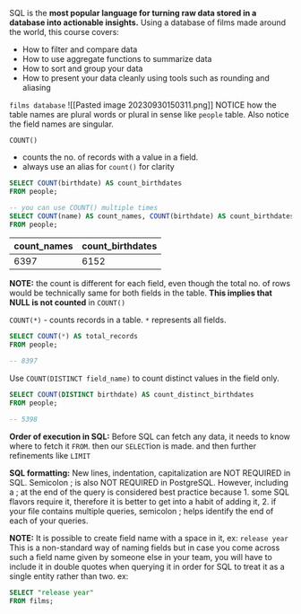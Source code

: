 SQL is the **most popular language for turning raw data stored in a database into actionable insights.** Using a database of films made around the world, this course covers:
- How to filter and compare data
- How to use aggregate functions to summarize data
- How to sort and group your data
- How to present your data cleanly using tools such as rounding and aliasing

`films database`
![[Pasted image 20230930150311.png]]
NOTICE how the table names are plural words or plural in sense like `people` table. 
Also notice the field names are singular. 

`COUNT()` 
- counts the no. of records with a value in a field. 
- always use an alias for `count()` for clarity

````SQL
SELECT COUNT(birthdate) AS count_birthdates
FROM people;

-- you can use COUNT() multiple times
SELECT COUNT(name) AS count_names, COUNT(birthdate) AS count_birthdates
FROM people;
````

| count_names | count_birthdates |
|------------ | ---------------- |
|6397 | 6152 |

**NOTE:** the count is different for each field, even though the total no. of rows would be technically same for both fields in the table. **This implies that NULL is not counted** in `COUNT()`

`COUNT(*)` - counts records in a table. 
`*` represents all fields. 

````SQL
SELECT COUNT(*) AS total_records
FROM people;

-- 8397
````

Use `COUNT(DISTINCT field_name)` to count distinct values in the field only. 
````SQL
SELECT COUNT(DISTINCT birthdate) AS count_distinct_birthdates
FROM people;

-- 5398
````

**Order of execution in SQL:**
Before SQL can fetch any data, it needs to know where to fetch it `FROM`. 
then our `SELECT`ion is made. and then further refinements like `LIMIT`

**SQL formatting:**
New lines, indentation, capitalization are NOT REQUIRED in SQL. 
Semicolon ; is also NOT REQUIRED in PostgreSQL. However, including a ; at the end of the query is considered best practice because 1. some SQL flavors require it, therefore it is better to get into a habit of adding it, 2. if your file contains multiple queries, semicolon ; helps identify the end of each of your queries. 

**NOTE:** It is possible to create field name with a space in it, ex: `release year`
This is a non-standard way of naming fields but in case you come across such a field name given by someone else in your team, you will have to include it in double quotes when querying it in order for SQL to treat it as a single entity rather than two. ex:
````SQL
SELECT "release year"
FROM films;
````
















